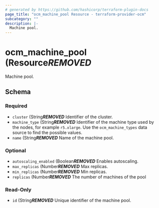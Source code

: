 ```yaml
---
# generated by https://github.com/hashicorp/terraform-plugin-docs
page_title: "ocm_machine_pool Resource - terraform-provider-ocm"
subcategory: ""
description: |-
  Machine pool.
---
```


# ocm_machine_pool (Resource***REMOVED***

Machine pool.



<!-- schema generated by tfplugindocs -->
## Schema

### Required

- `cluster` (String***REMOVED*** Identifier of the cluster.
- `machine_type` (String***REMOVED*** Identifier of the machine type used by the nodes, for example `r5.xlarge`. Use the `ocm_machine_types` data source to find the possible values.
- `name` (String***REMOVED*** Name of the machine pool.

### Optional

- `autoscaling_enabled` (Boolean***REMOVED*** Enables autoscaling.
- `max_replicas` (Number***REMOVED*** Max replicas.
- `min_replicas` (Number***REMOVED*** Min replicas.
- `replicas` (Number***REMOVED*** The number of machines of the pool

### Read-Only

- `id` (String***REMOVED*** Unique identifier of the machine pool.


